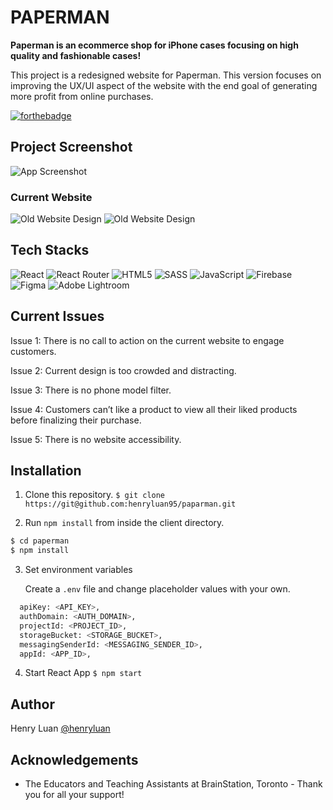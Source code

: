 # PAPERMAN

**Paperman is an ecommerce shop for iPhone cases focusing on high quality and fashionable cases!**

This project is a redesigned website for Paperman. This version focuses on improving the UX/UI aspect of the website with the end goal of generating more profit from online purchases.

[![forthebadge](https://forthebadge.com/images/badges/built-with-love.svg)](https://forthebadge.com)

## Project Screenshot

![App Screenshot](https://firebasestorage.googleapis.com/v0/b/paperman-4a7c4.appspot.com/o/Final.jpg?alt=media&token=cf4fcafb-570f-467b-ba83-99be77dda25c)


### Current Website

![Old Website Design](https://firebasestorage.googleapis.com/v0/b/paperman-4a7c4.appspot.com/o/paperman-og%2FPaperman-OG1.png?alt=media&token=03cb08a1-8219-4562-a16b-c1127fc9c122)
![Old Website Design](https://firebasestorage.googleapis.com/v0/b/paperman-4a7c4.appspot.com/o/paperman-og%2FPaperman-OG3.png?alt=media&token=e1d40f1f-a06d-4ac0-8b74-9a7bcff7f370)

## Tech Stacks
![React](https://img.shields.io/badge/react-%2320232a.svg?style=for-the-badge&logo=react&logoColor=%2361DAFB)
![React Router](https://img.shields.io/badge/React_Router-CA4245?style=for-the-badge&logo=react-router&logoColor=white)
![HTML5](https://img.shields.io/badge/html5-%23E34F26.svg?style=for-the-badge&logo=html5&logoColor=white)
![SASS](https://img.shields.io/badge/SASS-hotpink.svg?style=for-the-badge&logo=SASS&logoColor=white)
![JavaScript](https://img.shields.io/badge/javascript-%23323330.svg?style=for-the-badge&logo=javascript&logoColor=%23F7DF1E)
![Firebase](https://img.shields.io/badge/Firebase-039BE5?style=for-the-badge&logo=Firebase&logoColor=white)
![Figma](https://img.shields.io/badge/figma-%23F24E1E.svg?style=for-the-badge&logo=figma&logoColor=white)
![Adobe Lightroom](https://img.shields.io/badge/Adobe%20Lightroom-31A8FF.svg?style=for-the-badge&logo=Adobe%20Lightroom&logoColor=white)

## Current Issues
Issue 1: There is no call to action on the current website to engage customers.

Issue 2: Current design is too crowded and distracting.

Issue 3: There is no phone model filter.

Issue 4: Customers can’t like a product to view all their liked products before finalizing their purchase.

Issue 5: There is no website accessibility. 


## Installation

1. Clone this repository.
```$ git clone https://git@github.com:henryluan95/paparman.git```


2. Run `npm install` from inside the client directory.


```bash
$ cd paperman
$ npm install
```

3. Set environment variables

   Create a `.env` file and change placeholder values with your own. 

```bash
  apiKey: <API_KEY>,
  authDomain: <AUTH_DOMAIN>,
  projectId: <PROJECT_ID>,
  storageBucket: <STORAGE_BUCKET>,
  messagingSenderId: <MESSAGING_SENDER_ID>,
  appId: <APP_ID>,
```

4. Start React App
```$ npm start```

## Author

Henry Luan [@henryluan](https://github.com/henryluan95)

## Acknowledgements

- The Educators and Teaching Assistants at BrainStation, Toronto - Thank you for all your support!
